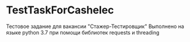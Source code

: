 # TestTaskForCashelec
Тестовое задание для вакансии "Стажер-Тестировщик"
Выполнено на языке python 3.7 при помощи библиотек requests и threading
